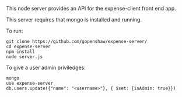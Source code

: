 This node server provides an API for the expense-client front end app.

This server requires that mongo is installed and running.

To run:

```
git clone https://github.com/gopenshaw/expense-server/
cd expense-server
npm install
node server.js
```

To give a user admin priviledges:
```
mongo
use expense-server
db.users.update({"name": "<username>"}, { $set: {isAdmin: true}})
```
